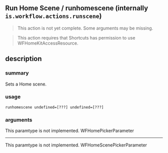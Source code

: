 
## Run Home Scene / runhomescene (internally `is.workflow.actions.runscene`)

> This action is not yet complete. Some arguments may be missing.


> This action requires that Shortcuts has permission to use WFHomeKitAccessResource.


## description
### summary
Sets a Home scene.


### usage
`runhomescene undefined=[???] undefined=[???]`

### arguments
This paramtype is not implemented. WFHomePickerParameter

---

This paramtype is not implemented. WFHomeScenePickerParameter
